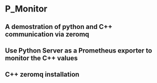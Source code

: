 # P_Monitor

## A demostration of python and C++ communication via zeromq


## Use Python Server as a Prometheus exporter to monitor the C++ values

## C++ zeromq installation